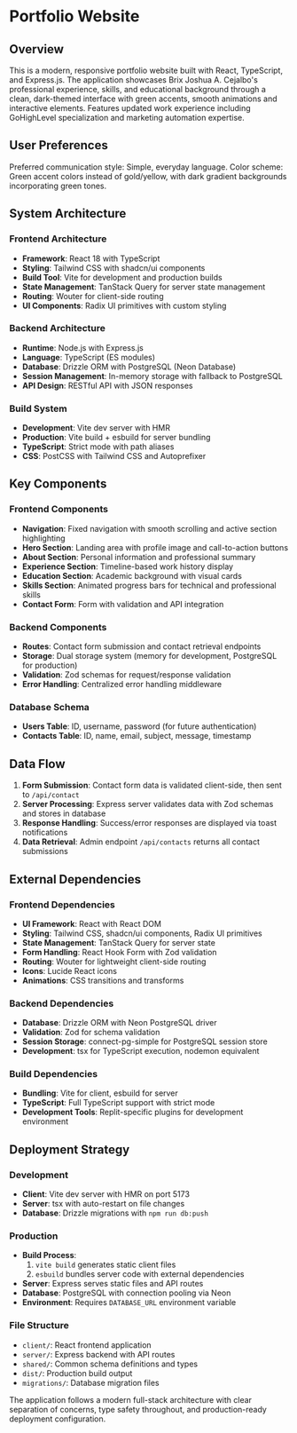 # Portfolio Website

## Overview

This is a modern, responsive portfolio website built with React, TypeScript, and Express.js. The application showcases Brix Joshua A. Cejalbo's professional experience, skills, and educational background through a clean, dark-themed interface with green accents, smooth animations and interactive elements. Features updated work experience including GoHighLevel specialization and marketing automation expertise.

## User Preferences

Preferred communication style: Simple, everyday language.
Color scheme: Green accent colors instead of gold/yellow, with dark gradient backgrounds incorporating green tones.

## System Architecture

### Frontend Architecture
- **Framework**: React 18 with TypeScript
- **Styling**: Tailwind CSS with shadcn/ui components
- **Build Tool**: Vite for development and production builds
- **State Management**: TanStack Query for server state management
- **Routing**: Wouter for client-side routing
- **UI Components**: Radix UI primitives with custom styling

### Backend Architecture
- **Runtime**: Node.js with Express.js
- **Language**: TypeScript (ES modules)
- **Database**: Drizzle ORM with PostgreSQL (Neon Database)
- **Session Management**: In-memory storage with fallback to PostgreSQL
- **API Design**: RESTful API with JSON responses

### Build System
- **Development**: Vite dev server with HMR
- **Production**: Vite build + esbuild for server bundling
- **TypeScript**: Strict mode with path aliases
- **CSS**: PostCSS with Tailwind CSS and Autoprefixer

## Key Components

### Frontend Components
- **Navigation**: Fixed navigation with smooth scrolling and active section highlighting
- **Hero Section**: Landing area with profile image and call-to-action buttons
- **About Section**: Personal information and professional summary
- **Experience Section**: Timeline-based work history display
- **Education Section**: Academic background with visual cards
- **Skills Section**: Animated progress bars for technical and professional skills
- **Contact Form**: Form with validation and API integration

### Backend Components
- **Routes**: Contact form submission and contact retrieval endpoints
- **Storage**: Dual storage system (memory for development, PostgreSQL for production)
- **Validation**: Zod schemas for request/response validation
- **Error Handling**: Centralized error handling middleware

### Database Schema
- **Users Table**: ID, username, password (for future authentication)
- **Contacts Table**: ID, name, email, subject, message, timestamp

## Data Flow

1. **Form Submission**: Contact form data is validated client-side, then sent to `/api/contact`
2. **Server Processing**: Express server validates data with Zod schemas and stores in database
3. **Response Handling**: Success/error responses are displayed via toast notifications
4. **Data Retrieval**: Admin endpoint `/api/contacts` returns all contact submissions

## External Dependencies

### Frontend Dependencies
- **UI Framework**: React with React DOM
- **Styling**: Tailwind CSS, shadcn/ui components, Radix UI primitives
- **State Management**: TanStack Query for server state
- **Form Handling**: React Hook Form with Zod validation
- **Routing**: Wouter for lightweight client-side routing
- **Icons**: Lucide React icons
- **Animations**: CSS transitions and transforms

### Backend Dependencies
- **Database**: Drizzle ORM with Neon PostgreSQL driver
- **Validation**: Zod for schema validation
- **Session Storage**: connect-pg-simple for PostgreSQL session store
- **Development**: tsx for TypeScript execution, nodemon equivalent

### Build Dependencies
- **Bundling**: Vite for client, esbuild for server
- **TypeScript**: Full TypeScript support with strict mode
- **Development Tools**: Replit-specific plugins for development environment

## Deployment Strategy

### Development
- **Client**: Vite dev server with HMR on port 5173
- **Server**: tsx with auto-restart on file changes
- **Database**: Drizzle migrations with `npm run db:push`

### Production
- **Build Process**: 
  1. `vite build` generates static client files
  2. `esbuild` bundles server code with external dependencies
- **Server**: Express serves static files and API routes
- **Database**: PostgreSQL with connection pooling via Neon
- **Environment**: Requires `DATABASE_URL` environment variable

### File Structure
- `client/`: React frontend application
- `server/`: Express backend with API routes
- `shared/`: Common schema definitions and types
- `dist/`: Production build output
- `migrations/`: Database migration files

The application follows a modern full-stack architecture with clear separation of concerns, type safety throughout, and production-ready deployment configuration.